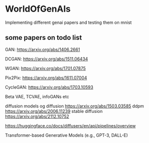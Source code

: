 # WorldOfGenAIs
Implementing different genai papers and testing them on mnist


## some papers on todo list
GAN: https://arxiv.org/abs/1406.2661

DCGAN: https://arxiv.org/abs/1511.06434

WGAN: https://arxiv.org/abs/1701.07875

Pix2Pix: https://arxiv.org/abs/1611.07004

CycleGAN: https://arxiv.org/abs/1703.10593

Beta VAE, TCVAE, infoGANs etc

diffusion models
og diffusion https://arxiv.org/abs/1503.03585
ddpm https://arxiv.org/abs/2006.11239
stable diffusion https://arxiv.org/abs/2112.10752

https://huggingface.co/docs/diffusers/en/api/pipelines/overview

Transformer-based Generative Models (e.g., GPT-3, DALL-E)
